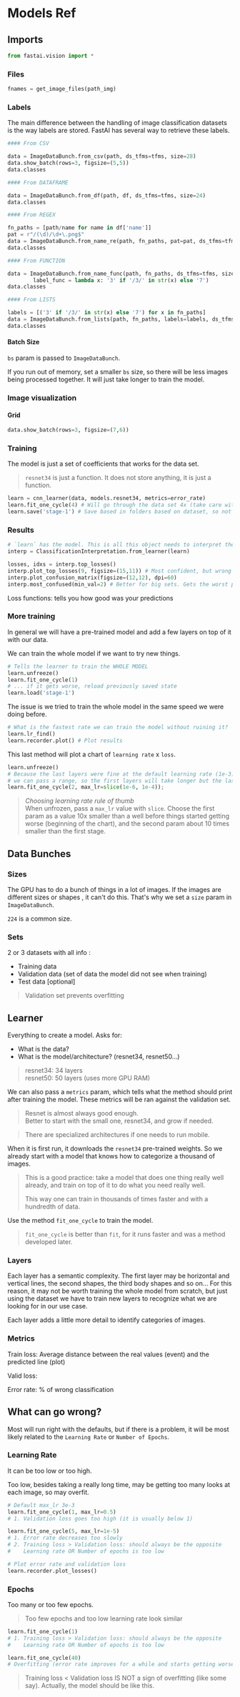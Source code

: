 # Models Ref

## Imports

```py
from fastai.vision import *
```

### Files

```py
fnames = get_image_files(path_img)
```

### Labels

The main difference between the handling of image classification datasets is the way labels are stored.
FastAI has several way to retrieve these labels.

```py
#### From CSV

data = ImageDataBunch.from_csv(path, ds_tfms=tfms, size=28)
data.show_batch(rows=3, figsize=(5,5))
data.classes

#### From DATAFRAME

data = ImageDataBunch.from_df(path, df, ds_tfms=tfms, size=24)
data.classes

#### From REGEX

fn_paths = [path/name for name in df['name']]
pat = r"/(\d)/\d+\.png$"
data = ImageDataBunch.from_name_re(path, fn_paths, pat=pat, ds_tfms=tfms, size=24, bs=64)
data.classes

#### From FUNCTION

data = ImageDataBunch.from_name_func(path, fn_paths, ds_tfms=tfms, size=24,
        label_func = lambda x: '3' if '/3/' in str(x) else '7')
data.classes

#### From LISTS

labels = [('3' if '/3/' in str(x) else '7') for x in fn_paths]
data = ImageDataBunch.from_lists(path, fn_paths, labels=labels, ds_tfms=tfms, size=24)
data.classes
```

#### Batch Size

`bs` param is passed to `ImageDataBunch`.

If you run out of memory, set a smaller `bs` size, so there will be less images being processed together.
It will just take longer to train the model.

### Image visualization

#### Grid

```py
data.show_batch(rows=3, figsize=(7,6))
```

### Training

The model is just a set of coefficients that works for the data set.

> `resnet34` is just a function. It does not store anything, it is just a function.

```py
learn = cnn_learner(data, models.resnet34, metrics=error_rate)
learn.fit_one_cycle(4) # Will go through the data set 4x (take care with overfitting)
learn.save('stage-1') # Save based in folders based on dataset, so not to overwrite
```

### Results

```py
# `learn` has the model. This is all this object needs to interpret the results
interp = ClassificationInterpretation.from_learner(learn)

losses, idxs = interp.top_losses()
interp.plot_top_losses(9, figsize=(15,11)) # Most confident, but wrong
interp.plot_confusion_matrix(figsize=(12,12), dpi=60) 
interp.most_confused(min_val=2) # Better for big sets. Gets the worst pairs from the confusion matrix
```

Loss functions: tells you how good was your predictions

### More training

In general we will have a pre-trained model and add a few layers on top of it with our data.

We can train the whole model if we want to try new things.

```py
# Tells the learner to train the WHOLE MODEL
learn.unfreeze()
learn.fit_one_cycle(1)
# ... if it gets worse, reload previously saved state
learn.load('stage-1')
```

The issue is we tried to train the whole model in the same speed we were doing before.

```py
# What is the fastest rate we can train the model without ruining it?
learn.lr_find()
learn.recorder.plot() # Plot results
```

This last method will plot a chart of `learning rate` x `loss`.

```py
learn.unfreeze()
# Because the last layers were fine at the default learning rate (1e-3), 
# we can pass a range, so the first layers will take longer but the last will train faster
learn.fit_one_cycle(2, max_lr=slice(1e-6, 1e-4));
```

> *Choosing learning rate rule of thumb*  
> When unfrozen, pass a `max_lr` value with `slice`. 
> Choose the first param as a value 10x smaller than a well before things started getting worse (beginning of the chart), 
> and the second param about 10 times smaller than the first stage.

## Data Bunches

### Sizes

The GPU has to do a bunch of things in a lot of images.
If the images are different sizes or shapes , it can't do this. 
That's why we set a `size` param in `ImageDataBunch`.

`224` is a common size. 

### Sets

2 or 3 datasets with all info :

-  Training data
-  Validation data (set of data the model did not see when training)
-  Test data [optional]

> Validation set prevents overfitting

## Learner

Everything to create a model.
Asks for:

- What is the data?
- What is the model/architecture? (resnet34, resnet50...)

> resnet34: 34 layers  
> resnet50: 50 layers (uses more GPU RAM)

We can also pass a `metrics` param, which tells what the method should print after training the model.
These metrics will be ran against the validation set.

> Resnet is almost always good enough.  
> Better to start with the small one, resnet34, and grow if needed.

>There are specialized architectures if one needs to run mobile.

When it is first run, it downloads the `resnet34` pre-trained weights. 
So we already start with a model that knows how to categorize a thousand of images.

> This is a good practice: take a model that does one thing really well already, 
> and train on top of it to do what you need really well.
> 
> This way one can train in thousands of times faster and with a hundredth of data.

Use the method `fit_one_cycle` to train the model.

> `fit_one_cycle` is better than `fit`, for it runs faster and was a method developed later.

### Layers

Each layer has a semantic complexity. 
The first layer may be horizontal and vertical lines, the second shapes, the third body shapes and so on...
For this reason, it may not be worth training the whole model from scratch, but just using the 
dataset we have to train new layers to recognize what we are looking for in our use case.

Each layer adds a little more detail to identify categories of images.

### Metrics

Train loss: Average distance between the real values (event) and the predicted line (plot)

Valid loss: 

Error rate: % of wrong classification


## What can go wrong?

Most will run right with the defaults, but if there is a problem, it will be most likely related to the `Learning Rate` or `Number of Epochs`.

### Learning Rate

It can be too low or too high.

Too low, besides taking a really long time, may be getting too many looks at each image, so may overfit.

```py
# Default max_lr 3e-3
learn.fit_one_cycle(1, max_lr=0.5) 
# 1. Validation loss goes too high (it is usually below 1)

learn.fit_one_cycle(5, max_lr=1e-5)
# 1. Error rate decreases too slowly
# 2. Training loss > Validation loss: should always be the opposite
#    Learning rate OR Number of epochs is too low

# Plot error rate and validation loss
learn.recorder.plot_losses()
```

### Epochs

Too many or too few epochs.

> Too few epochs and too low learning rate look similar

```py
learn.fit_one_cycle(1)
# 1. Training loss > Validation loss: should always be the opposite
#    Learning rate OR Number of epochs is too low

learn.fit_one_cycle(40)
# Overfitting (error rate improves for a while and starts getting worse)
```

> Training loss < Validation loss IS NOT a sign of overfitting (like some say).
> Actually, the model should be like this.
